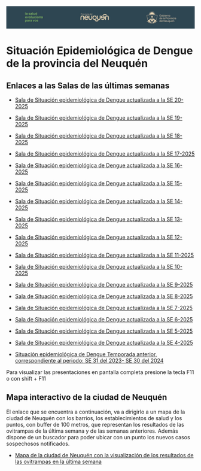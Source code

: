 <img src="logo_3.jpg" alt="Mi Logo" width="1000"/>

# Situación Epidemiológica de Dengue de la provincia del Neuquén

## Enlaces a las Salas de las últimas semanas

- <a href="https://gisedw.github.io/Sala-de-situacion-epidemiologica-de-Dengue--Neuquen/Situaci%C3%B3n_epidemiol%C3%B3gica_Dengue_SE_20-2025.html#/title-slide" target="_blank" rel="noopener noreferrer">Sala de Situación epidemiológica de Dengue actualizada a la SE 20-2025 </a>

- <a href="https://gisedw.github.io/Sala-de-situacion-epidemiologica-de-Dengue--Neuquen/Situaci%C3%B3n_epidemiol%C3%B3gica_Dengue_SE_19-2025.html#/title-slide" target="_blank" rel="noopener noreferrer">Sala de Situación epidemiológica de Dengue actualizada a la SE 19-2025 </a>

- <a href="https://gisedw.github.io/Sala-de-situacion-epidemiologica-de-Dengue--Neuquen/Situaci%C3%B3n_epidemiol%C3%B3gica_Dengue_SE_18-2025.html#/title-slide" target="_blank" rel="noopener noreferrer">Sala de Situación epidemiológica de Dengue actualizada a la SE 18-2025 </a>

- <a href="https://gisedw.github.io/Sala-de-situacion-epidemiologica-de-Dengue--Neuquen/Situaci%C3%B3n_epidemiol%C3%B3gica_Dengue_SE_17-2025.html?print-pdf#/title-slide" target="_blank" rel="noopener noreferrer">Sala de Situación epidemiológica de Dengue actualizada a la SE 17-2025 </a>

- <a href="https://gisedw.github.io/Sala-de-situacion-epidemiologica-de-Dengue--Neuquen/Situaci%C3%B3n_epidemiol%C3%B3gica_Dengue_SE_16-2025.html#/title-slide" target="_blank" rel="noopener noreferrer">Sala de Situación epidemiológica de Dengue actualizada a la SE 16-2025 </a>

- <a href="https://gisedw.github.io/Sala-de-situacion-epidemiologica-de-Dengue--Neuquen/Situaci%C3%B3n_epidemiol%C3%B3gica_Dengue_SE_14-2025.html#/title-slide" target="_blank" rel="noopener noreferrer">Sala de Situación epidemiológica de Dengue actualizada a la SE 15-2025 </a>

- <a href="https://gisedw.github.io/Sala-de-situacion-epidemiologica-de-Dengue--Neuquen/Situaci%C3%B3n_epidemiol%C3%B3gica_Dengue_SE_14-2025.html?print-pdf#/title-slide" target="_blank" rel="noopener noreferrer">Sala de Situación epidemiológica de Dengue actualizada a la SE 14-2025 </a>

- <a href="https://gisedw.github.io/Sala-de-situacion-epidemiologica-de-Dengue--Neuquen/Situaci%C3%B3n_epidemiol%C3%B3gica_Dengue_SE_13-2025.html?print-pdf#/title-slide" target="_blank" rel="noopener noreferrer">Sala de Situación epidemiológica de Dengue actualizada a la SE 13-2025 </a>

- <a href="https://gisedw.github.io/Sala-de-situacion-epidemiologica-de-Dengue--Neuquen/Situaci%C3%B3n_epidemiol%C3%B3gica_Dengue_SE_12-2025.html#/title-slide" target="_blank" rel="noopener noreferrer">Sala de Situación epidemiológica de Dengue actualizada a la SE 12-2025 </a>

- <a href="https://gisedw.github.io/Sala-de-situacion-epidemiologica-de-Dengue--Neuquen/Situaci%C3%B3n_epidemiol%C3%B3gica_Dengue_SE_11-2025.html#/title-slide" target="_blank" rel="noopener noreferrer">Sala de Situación epidemiológica de Dengue actualizada a la SE 11-2025 </a>

- <a href="https://gisedw.github.io/Sala-de-situacion-epidemiologica-de-Dengue--Neuquen/Situaci%C3%B3n_epidemiol%C3%B3gica_Dengue_SE_10-2025.html?print-pdf#/title-slide" target="_blank" rel="noopener noreferrer">Sala de Situación epidemiológica de Dengue actualizada a la SE 10-2025 </a>

- <a href="https://gisedw.github.io/Sala-de-situacion-epidemiologica-de-Dengue--Neuquen/Situaci%C3%B3n_epidemiol%C3%B3gica_Dengue_SE_9-2025.html?print-pdf#/title-slide" target="_blank" rel="noopener noreferrer">Sala de Situación epidemiológica de Dengue actualizada a la SE 9-2025 </a>

- <a href="https://gisedw.github.io/Sala-de-situacion-epidemiologica-de-Dengue--Neuquen/Situaci%C3%B3n_epidemiol%C3%B3gica_Dengue_SE_8-2025.html#/title-slide" target="_blank" rel="noopener noreferrer">Sala de Situación epidemiológica de Dengue actualizada a la SE 8-2025 </a>

- <a href="https://gisedw.github.io/Sala-de-situacion-epidemiologica-de-Dengue--Neuquen/Situaci%C3%B3n_epidemiol%C3%B3gica_Dengue_SE_7-2025.html#/title-slide" target="_blank" rel="noopener noreferrer">Sala de Situación epidemiológica de Dengue actualizada a la SE 7-2025 </a>

- <a href="https://gisedw.github.io/Sala-de-situacion-epidemiologica-de-Dengue--Neuquen/Situaci%C3%B3n_epidemiol%C3%B3gica_Dengue_SE_6-2025.html?print-pdf#/title-slide" target="_blank" rel="noopener noreferrer">Sala de Situación epidemiológica de Dengue actualizada a la SE 6-2025 </a>

- <a href="https://gisedw.github.io/Sala-de-situacion-epidemiologica-de-Dengue--Neuquen/Situaci%C3%B3n_epidemiol%C3%B3gica_Dengue_SE_5-2025.html#/title-slide" target="_blank" rel="noopener noreferrer">Sala de Situación epidemiológica de Dengue actualizada a la SE 5-2025 </a>

-   [Sala de Situación epidemiológica de Dengue actualizada a la SE 4-2025](https://gisedw.github.io/Sala-de-situacion-epidemiologica-de-Dengue--Neuquen/Situaci%C3%B3n_epidemiol%C3%B3gica_Dengue_SE_4-2025.html#/title-slide)

- <a href="https://gisedw.github.io/Sala-de-situacion-epidemiologica-de-Dengue--Neuquen/Temporada_2024-2025_Situaci%C3%B3n_epidemiol%C3%B3gica_Dengue.html#/title-slide" target="_blank" rel="noopener noreferrer">Situación epidemiológica de Dengue Temporada anterior, correspondiente al periodo: SE 31 del 2023- SE 30 del 2024 </a>

Para visualizar las presentaciones en pantalla completa presione la tecla F11 o con shift + F11

## Mapa interactivo de la ciudad de Neuquén 

El enlace que se encuentra a continuación, va a dirigirlo a un mapa de la ciudad de Neuquén con los barrios, los establecimientos de salud y los puntos, con buffer de 100 metros, que representan los resultados de las ovitrampas de la última semana y de las semanas anteriores. Además dispone de un buscador para poder ubicar con un punto los nuevos casos sospechosos notificados.

- <a href="https://gisedw.github.io/Sala-de-situacion-epidemiologica-de-Dengue--Neuquen/mapa_ovitramp_SE_18.html" target="_blank" rel="noopener noreferrer">Mapa de la ciudad de Neuquén con la visualización de los resultados de las ovitrampas en la última semana </a>


